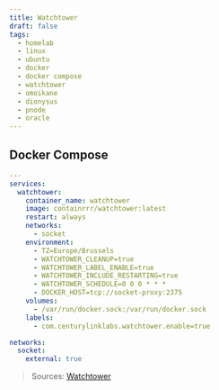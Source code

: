 ```yaml
---
title: Watchtower
draft: false
tags:
  - homelab
  - linux
  - ubuntu
  - docker
  - docker compose
  - watchtower
  - omoikane
  - dionysus
  - pnode
  - oracle
---
```


## Docker Compose

```yaml title="containers/watchtower/docker-compose.yml"
---
services:
  watchtower:
    container_name: watchtower
    image: containrrr/watchtower:latest
    restart: always
    networks:
      - socket
    environment:
      - TZ=Europe/Brussels
      - WATCHTOWER_CLEANUP=true
      - WATCHTOWER_LABEL_ENABLE=true
      - WATCHTOWER_INCLUDE_RESTARTING=true
      - WATCHTOWER_SCHEDULE=0 0 0 * * *
      - DOCKER_HOST=tcp://socket-proxy:2375
    volumes:
      - /var/run/docker.sock:/var/run/docker.sock
    labels:
      - com.centurylinklabs.watchtower.enable=true

networks:
  socket:
    external: true
```

> Sources:
> [Watchtower](https://containrrr.dev/watchtower/)